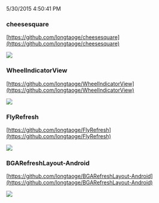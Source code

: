 5/30/2015 4:50:41 PM 

### cheesesquare ###

[https://github.com/longtaoge/cheesesquare](https://github.com/longtaoge/cheesesquare)

![](https://raw.githubusercontent.com/chrisbanes/cheesesquare/master/art/icon.png)

### WheelIndicatorView ###
[https://github.com/longtaoge/WheelIndicatorView](https://github.com/longtaoge/WheelIndicatorView)

![](https://github.com/longtaoge/WheelIndicatorView/raw/master/art/animated_wheelview.gif?raw=true)


### FlyRefresh ###
[https://github.com/longtaoge/FlyRefresh](https://github.com/longtaoge/FlyRefresh)

![](https://github.com/longtaoge/FlyRefresh/raw/master/images/flyrefresh.gif)

### BGARefreshLayout-Android ###
[https://github.com/longtaoge/BGARefreshLayout-Android](https://github.com/longtaoge/BGARefreshLayout-Android)

![](https://raw.githubusercontent.com/bingoogolapple/BGARefreshLayout-Android/master/screenshots/6.gif)
